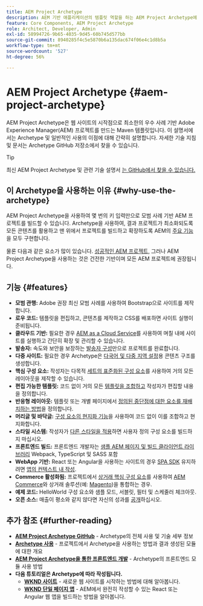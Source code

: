 ```yaml
---
title: AEM Project Archetype
description: AEM 기반 애플리케이션의 템플릿 역할을 하는 AEM Project Archetype에 대해 알아봅니다.
feature: Core Components, AEM Project Archetype
role: Architect, Developer, Admin
exl-id: 58994726-9b65-4035-9d45-60b745d577bb
source-git-commit: 8940285f4c5e5870b6a135dac674f06e4c1d8b5a
workflow-type: tm+mt
source-wordcount: '527'
ht-degree: 56%

---
```



# AEM Project Archetype {#aem-project-archetype}

AEM Project Archetype은 웹 사이트의 시작점으로 최소한의 우수 사례 기반 Adobe Experience Manager(AEM) 프로젝트를 만드는 Maven 템플릿입니다. 이 설명서에서는 Archetype 및 일반적인 사용의 이점에 대해 간략히 설명합니다. 자세한 기술 지침 및 문서는 Archetype GitHub 저장소에서 찾을 수 있습니다.

>[!TIP]
>
>최신 AEM Project Archetype 및 관련 기술 설명서 [는 GitHub에서 찾을 수 있습니다.](https://github.com/adobe/aem-project-archetype)

## 이 Archetype을 사용하는 이유 {#why-use-the-archetype}

AEM Project Archetype을 사용하여 몇 번의 키 입력만으로 모범 사례 기반 AEM 프로젝트를 빌드할 수 있습니다. Archetype을 사용하여, 결과 프로젝트가 최소화되도록 모든 콘텐츠를 활용하고 맨 위에서 프로젝트를 빌드하고 확장하도록 AEM의 [주요 기능](/help/developing/archetype/using.md#what-you-get)을 모두 구현합니다.

물론 다음과 같은 요소가 많이 있습니다. [성공적인 AEM 프로젝트,](/help/developing/success.md) 그러나 AEM Project Archetype을 사용하는 것은 건전한 기반이며 모든 AEM 프로젝트에 권장됩니다.

## 기능 {#features}

* **모범 관행:** Adobe 권장 최신 모범 사례를 사용하여 Bootstrap으로 사이트를 제작합니다.
* **로우 코드:** 템플릿을 편집하고, 콘텐츠를 제작하고 CSS를 배포하면 사이트 실행이 준비됩니다.
* **클라우드 기반:** 필요한 경우 [AEM as a Cloud Service](https://experienceleague.adobe.com/docs/experience-manager-cloud-service/landing/home.html)를 사용하여 며칠 내에 사이트를 실행하고 간단히 확장 및 관리할 수 있습니다.
* **발송자:** 속도와 보안을 보장하는 [발송자 구성](https://experienceleague.adobe.com/docs/experience-manager-dispatcher/using/dispatcher.html)만으로 프로젝트를 완료합니다.
* **다중 사이트:** 필요한 경우 Archetype은 [다국어 및 다중 지역 설정](https://experienceleague.adobe.com/docs/experience-manager-cloud-service/sites/administering/reusing-content/msm/overview.html)용 콘텐츠 구조를 생성합니다.
* **핵심 구성 요소:** 작성자는 다목적 [세트의 표준화된 구성 요소](/help/introduction.md)를 사용하여 거의 모든 레이아웃을 제작할 수 있습니다.
* **편집 가능한 템플릿:** 코드 없이 거의 모든 [템플릿을 조합하고](https://experienceleague.adobe.com/docs/experience-manager-learn/sites/page-authoring/template-editor-feature-video-use.html) 작성자가 편집할 내용을 정의합니다.
* **반응형 레이아웃:** 템플릿 또는 개별 페이지에서 [정의된 중단점에 대한 요소를 재배치하는 방법](https://experienceleague.adobe.com/docs/experience-manager-core-components/using/get-started/localization.html)을 정의합니다.
* **머리글 및 바닥글:** [구성 요소의 현지화 기능](https://experienceleague.adobe.com/docs/experience-manager-core-components/using/get-started/localization.html)을 사용하여 코드 없이 이를 조합하고 현지화합니다.
* **스타일 시스템:** 작성자가 [다른 스타일을 적용](https://experienceleague.adobe.com/docs/experience-manager-learn/getting-started-wknd-tutorial-develop/project-archetype/style-system.html)하면 사용자 정의 구성 요소를 빌드하지 마십시오.
* **프론트엔드 빌드:** 프론트엔드 개발자는 [샘플 AEM 페이지 및 빌드 클라이언트 라이브러리](front-end.md) Webpack, TypeScript 및 SASS 포함
* **WebApp 기반:** React 또는 Angular을 사용하는 사이트의 경우 [SPA SDK](https://experienceleague.adobe.com/docs/experience-manager-cloud-service/content/implementing/developing/hybrid/developing.html) 유지하려면 [앱의 컨텍스트 내 작성](https://experienceleague.adobe.com/docs/experience-manager-learn/sites/spa-editor/spa-editor-framework-feature-video-use.html).
* **Commerce 활성화됨:** 프로젝트에서 [상거래 핵심 구성 요소](https://github.com/adobe/aem-core-cif-components)를 사용하여 [AEM Commerce](https://experienceleague.adobe.com/docs/experience-manager-cloud-service/content-and-commerce/home.html)와 상거래 솔루션(예: [Magento](https://magento.com/))을 통합하는 경우.
* **예제 코드:** HelloWorld 구성 요소와 샘플 모드, 서블릿, 필터 및 스케줄러 체크아웃.
* **오픈 소스:** 매출이 평소와 같지 않다면 자신의 성과를 [공개](https://github.com/adobe/aem-core-wcm-components/blob/master/CONTRIBUTING.md)하십시오.

## 추가 참조 {#further-reading}

* **[AEM Project Archetype GitHub](https://github.com/adobe/aem-project-archetype)** - Archetype의 전체 사용 및 기술 세부 정보
* **[Archetype 사용](using.md)** - 프로젝트에서 Archetype을 사용하는 방법과 결과 생성된 모듈에 대한 개요
* **[AEM Project Archetype을 통한 프론트엔드 개발](front-end.md)** - Archetype의 프론트엔드 모듈 사용 방법
* **다음 튜토리얼은 Archetype에 따라 작성됩니다.**
   * **[WKND 사이트](https://experienceleague.adobe.com/docs/experience-manager-learn/getting-started-wknd-tutorial-develop/overview.html)** - 새로운 웹 사이트를 시작하는 방법에 대해 알아봅니다.
   * **[WKND 단일 페이지 앱](https://experienceleague.adobe.com/docs/experience-manager-learn/sites/spa-editor/spa-editor-framework-feature-video-use.html)** - AEM에서 완전히 작성할 수 있는 React 또는 Angular 웹 앱을 빌드하는 방법을 알아봅니다.
